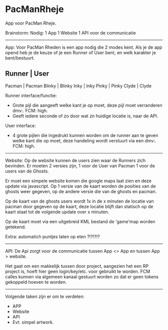 # PacManRheje
App voor PacMan Rheje.

Brainstorm:
Nodig:
1 App
1 Website
1 API voor de communicatie

-----------------------------------------------
App:
Voor PacMan Rheden is een app nodig die 2 modes kent.
Als je de app opend heb je de keuze of je een Runner of User bent, en welk karakter je bent/bestuurt.

Runner  | User
----------------
Pacman  | Pacman
Blinky  | Blinky
Inky    | Inky
Pinky   | Pinky
Clyde   | Clyde


Runner interface/functie:
- Grote pijl die aangeeft welke kant je op moet, deze pijl moet verranderen dmv:. FCM: high.
- Geeft iedere seconde of zo door wat zn huidige locatie is, naar de API.

User interface:
- 4 grote pijlen die ingedrukt kunnen worden om de runner aan te geven welke kant die op moet, deze handeling wordt verstuurt via een dmv:. FCM: high.

----------------------------------------------
Website:
Op de website kunnen de users zien waar de Runners zich bevinden.
Er moeten 2 versies zijn, 1 voor de User van Pacman 1 voor de users van de Ghosts.

Er moet een simpele website komen die google maps laat zien en deze update via javascript.
Op 1 versie van de kaart worden de posities van de ghosts weer gegeven, op de andere versie die van de ghosts en pacman.

Op de kaart van de ghosts users wordt 1x in de x minuten  de locatie van pacman door gegeven op de kaart, deze locatie blijft dan statisch op de kaart staat tot de volgende update over x minuten.

Op de kaart moet via een uitgebreid KML bestand de 'game'map worden getekend.

Extra:
automatich puntjes laten op eten ?!?!?!?

---------------------------------------------
API:
De Api zorgt voor de communicatie tussen App <> App en tussen App > website.

Het gaat om een makkelijk tussen door project, aangezien het een RP project is, hoeft hier geen login/key/etc. voor gebruikt te worden.
FCM calles kunnen via algemeen kanaal gestuurt worden zo dat er geen tokens gekoppeld hoeven te worden.


--------------------------------------------
Volgende taken zijn er om te verdelen:
- APP
- Website
- API
- Evt. simpel artwork.

